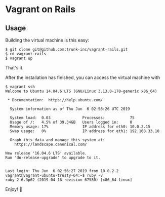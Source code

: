 # Vagrant on Rails

## Usage

Building the virtual machine is this easy:

```
$ git clone git@github.com:trunk-inc/vagrant-rails.git
$ cd vagrant-rails
$ vagrant up
```

That's it.

After the installation has finished, you can access the virtual machine with

```
$ vagrant ssh
Welcome to Ubuntu 14.04.6 LTS (GNU/Linux 3.13.0-170-generic x86_64)

 * Documentation:  https://help.ubuntu.com/

  System information as of Thu Jun  6 02:56:26 UTC 2019

  System load:  0.03              Processes:           75
  Usage of /:   4.5% of 39.34GB   Users logged in:     0
  Memory usage: 17%               IP address for eth0: 10.0.2.15
  Swap usage:   0%                IP address for eth1: 192.168.33.10

  Graph this data and manage this system at:
    https://landscape.canonical.com/

New release '16.04.6 LTS' available.
Run 'do-release-upgrade' to upgrade to it.


Last login: Thu Jun  6 02:56:27 2019 from 10.0.2.2
vagrant@vagrant-ubuntu-trusty-64:~$ ruby -v
ruby 2.6.3p62 (2019-04-16 revision 67580) [x86_64-linux]
```

Enjoy! 🤣
